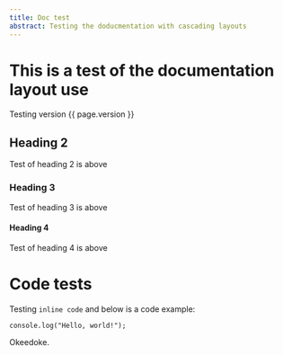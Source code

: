 ```yaml
---
title: Doc test
abstract: Testing the doducmentation with cascading layouts
---
```


# This is a test of the documentation layout use

Testing version {{ page.version }}

## Heading 2

Test of heading 2 is above

### Heading 3

Test of heading 3 is above

#### Heading 4

Test of heading 4 is above

# Code tests

Testing `inline code` and below is a code example:

    console.log("Hello, world!");

Okeedoke.